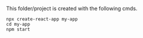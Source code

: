 This folder/project is created with the following cmds.

```
npx create-react-app my-app
cd my-app
npm start
```

